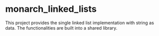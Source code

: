 # monarch_linked_lists
This project provides the single linked list implementation with string as data. The functionalities are built into a shared library. 

